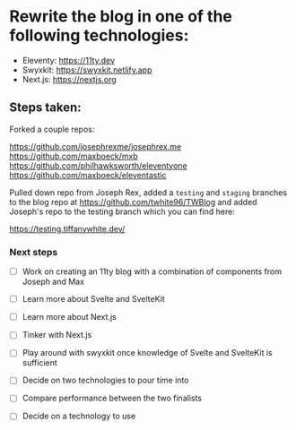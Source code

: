 # Rewrite the blog in one of the following technologies:

- Eleventy: https://11ty.dev
- Swyxkit: https://swyxkit.netlify.app
- Next.js: https://nextjs.org

## Steps taken:

Forked a couple repos:

https://github.com/josephrexme/josephrex.me
https://github.com/maxboeck/mxb
https://github.com/philhawksworth/eleventyone
https://github.com/maxboeck/eleventastic

Pulled down repo from Joseph Rex, added a `testing` and `staging` branches to the blog repo at https://github.com/twhite96/TWBlog and added Joseph's repo to the testing branch which you can find here:

https://testing.tiffanywhite.dev/

### Next steps


- [ ] Work on creating an 11ty blog with a combination of components from Joseph and Max
- [ ] Learn more about Svelte and SvelteKit
- [ ] Learn more about Next.js
- [ ] Tinker with Next.js
- [ ] Play around with swyxkit once knowledge of Svelte and SvelteKit is sufficient
- [ ] Decide on two technologies to pour time into
- [ ] Compare performance between the two finalists
- [ ] Decide on a technology to use

